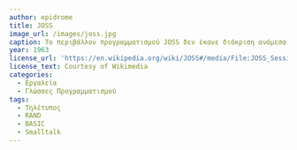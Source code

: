 ```yaml
---
author: epidrome
title: JOSS 
image_url: /images/joss.jpg
caption: Το περιβάλλον προγραμματισμού JOSS δεν έκανε διάκριση ανάμεσα σε γλώσσα προγραμματισμού και λειτουργικό σύστημα και επηρέασε την έκδοση της BASIC για μικροϋπολογιστές της δεκαετίας του 1980, γιατί βασιζόταν σε μια σύγχρονη αλληλεπίδραση ανθρώπου και υπολογιστή, σε αντίθεση με τα συστήματα εκείνης της εποχής που βασίζονταν κυρίως σε εργασίες δέσμης. Επίσης, η JOSS δείχνει την κατανόηση της διάδρασης ως διαλογική επικοινωνία ανθρώπου-υπολογιστή και ταυτόχρονα αποτυπώνει τον ρόλο των συσκευών διάδρασης σε αυτόν τον διάλογο, που στην περίπτωση της ήταν ο τηλέτυπος.
year: 1963 
license_url: 'https://en.wikipedia.org/wiki/JOSS#/media/File:JOSS_Session.jpg' 
license_text: Courtesy of Wikimedia 
categories:
  - Εργαλεία
  - Γλώσσες Προγραμματισμού
tags:
  - Τηλέτυπος 
  - RAND
  - BASIC
  - Smalltalk
---
```

